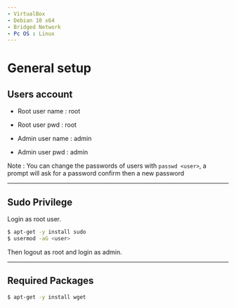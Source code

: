 ```yaml
---
- VirtualBox
- Debian 10 x64
- Bridged Network
- Pc OS : Linux
---
```


# General setup

## Users account

- Root user name : root
- Root user pwd : root

- Admin user name : admin
- Admin user pwd : admin

Note : You can change the passwords of users with `passwd <user>`, a prompt will ask for a password confirm then a new password
________

## Sudo Privilege

Login as root user.

```bash
$ apt-get -y install sudo
$ usermod -aG <user>
```

Then logout as root and login as admin.
________

## Required Packages

```bash
$ apt-get -y install wget
````
